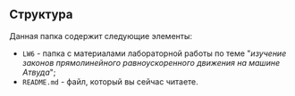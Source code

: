 ## Структура

Данная папка содержит следующие элементы:

* `LW6` - папка с материалами лабораторной работы по теме "*изучение законов прямолинейного равноускоренного движения на машине Атвуда*";
* `README.md` - файл, который вы сейчас читаете.